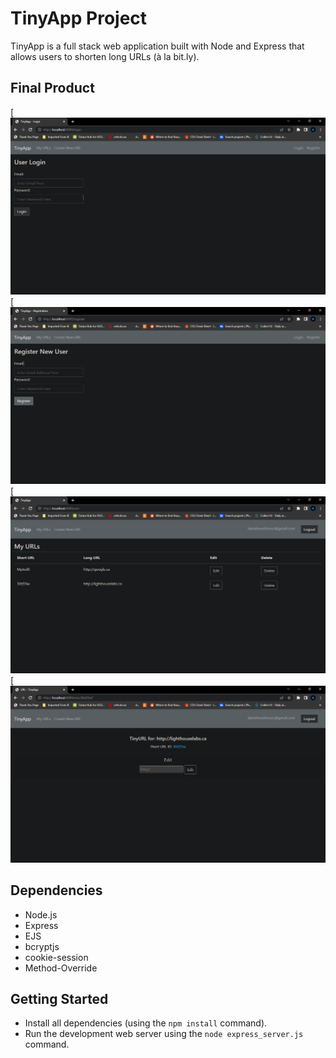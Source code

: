 
# TinyApp Project

TinyApp is a full stack web application built with Node and Express that allows users to shorten long URLs (à la bit.ly).

## Final Product

[![Login-Screen-Tiny-App.png](https://github.com/DanRoss88/tinyapp/blob/master/docs/Login%20Screen%20TinyApp.png?raw=true)
[![Register-Screen-Tiny-App.png](https://github.com/DanRoss88/tinyapp/blob/master/docs/Register%20Screen%20TinyApp.png?raw=true)
[![URLs-Screen-Tiny-App-2.png](https://github.com/DanRoss88/tinyapp/blob/master/docs/Edit%20URLs%20Screen%20TinyApp.png?raw=true)
[![Edit-URLs-Screen-Tiny-App.png](https://github.com/DanRoss88/tinyapp/blob/master/docs/URLs%20Screen%20TinyApp%20(2).png?raw=true)


## Dependencies

- Node.js
- Express
- EJS
- bcryptjs
- cookie-session
- Method-Override

## Getting Started

- Install all dependencies (using the `npm install` command).
- Run the development web server using the `node express_server.js` command.
